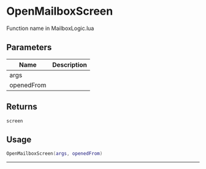 # OpenMailboxScreen

Function name in MailboxLogic.lua

## Parameters

| Name       | Description |
| ---------- | ----------- |
| args       |             |
| openedFrom |             |

## Returns

`screen`

## Usage

```lua
OpenMailboxScreen(args, openedFrom)
```

---
